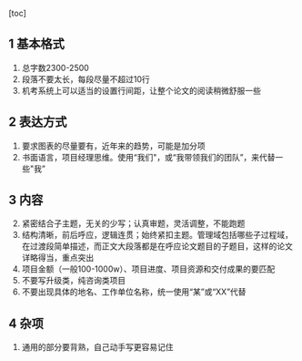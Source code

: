 [toc]

## 1 基本格式

1. 总字数2300-2500
2. 段落不要太长，每段尽量不超过10行
3. 机考系统上可以适当的设置行间距，让整个论文的阅读稍微舒服一些

## 2 表达方式

1. 要求图表的尽量要有，近年来的趋势，可能是加分项
2. 书面语言，项目经理思维。使用“我们"，或“我带领我们的团队”，来代替一些"我”

## 3 内容

2. 紧密结合子主题，无关的少写；认真审题，灵活调整，不能跑题
3. 结构清晰，前后呼应，逻辑连贯；始终紧扣主题。管理域包括哪些子过程域，在过渡段简单描述，而正文大段落都是在呼应论文题目的子题目，这样的论文详略得当，重点突出
4. 项目金额（一般100-1000w）、项目进度、项目资源和交付成果的要匹配
6. 不要写升级类，纯咨询类项目
7. 不要出现具体的地名、工作单位名称，统一使用“某”或“XX”代替

## 4 杂项

1. 通用的部分要背熟，自己动手写更容易记住